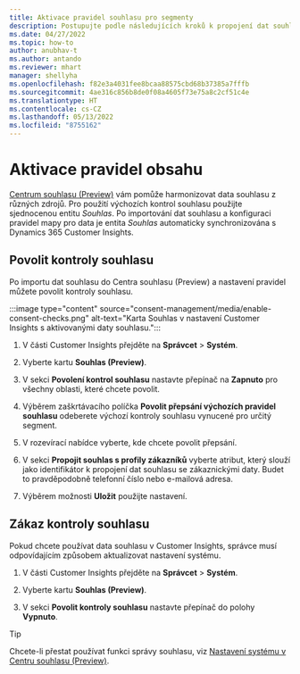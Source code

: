 ```yaml
---
title: Aktivace pravidel souhlasu pro segmenty
description: Postupujte podle následujících kroků k propojení dat souhlasu a aktivaci kontrol souhlasu v Dynamics 365 Customer Insights. Správce může také zakázat kontroly souhlasu.
ms.date: 04/27/2022
ms.topic: how-to
author: anubhav-t
ms.author: antando
ms.reviewer: mhart
manager: shellyha
ms.openlocfilehash: f82e3a4031fee8bcaa88575cbd68b37385a7fffb
ms.sourcegitcommit: 4ae316c856b8de0f08a4605f73e75a8c2cf51c4e
ms.translationtype: HT
ms.contentlocale: cs-CZ
ms.lasthandoff: 05/13/2022
ms.locfileid: "8755162"
---
```

# <a name="activate-consent-rules"></a>Aktivace pravidel obsahu

[Centrum souhlasu (Preview)](consent-management/overview.md) vám pomůže harmonizovat data souhlasu z různých zdrojů. Pro použití výchozích kontrol souhlasu použijte sjednocenou entitu *Souhlas*. Po importování dat souhlasu a konfiguraci pravidel mapy pro data je entita *Souhlas* automaticky synchronizována s Dynamics 365 Customer Insights.

## <a name="enable-consent-checks"></a>Povolit kontroly souhlasu

Po importu dat souhlasu do Centra souhlasu (Preview) a nastavení pravidel můžete povolit kontroly souhlasu. 

:::image type="content" source="consent-management/media/enable-consent-checks.png" alt-text="Karta Souhlas v nastavení Customer Insights s aktivovanými daty souhlasu.":::

1. V části Customer Insights přejděte na **Správcet** > **Systém**.

1. Vyberte kartu **Souhlas (Preview)**.

1. V sekci **Povolení kontrol souhlasu** nastavte přepínač na **Zapnuto** pro všechny oblasti, které chcete povolit.

1. Výběrem zaškrtávacího políčka **Povolit přepsání výchozích pravidel souhlasu** odeberete výchozí kontroly souhlasu vynucené pro určitý segment. 

1. V rozevírací nabídce vyberte, kde chcete povolit přepsání.     

1. V sekci **Propojit souhlas s profily zákazníků** vyberte atribut, který slouží jako identifikátor k propojení dat souhlasu se zákaznickými daty. Budet to pravděpodobně telefonní číslo nebo e-mailová adresa. 

1. Výběrem možnosti **Uložit** použijte nastavení.

## <a name="disable-consent-checks"></a>Zákaz kontroly souhlasu

Pokud chcete používat data souhlasu v Customer Insights, správce musí odpovídajícím způsobem aktualizovat nastavení systému.

1. V části Customer Insights přejděte na **Správcet** > **Systém**.

1. Vyberte kartu **Souhlas (Preview)**.

1. V sekci **Povolit kontroly souhlasu** nastavte přepínač do polohy **Vypnuto**.

> [!TIP]
> Chcete-li přestat používat funkci správy souhlasu, viz [Nastavení systému v Centru souhlasu (Preview)](consent-management/system-settings.md).
